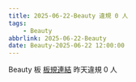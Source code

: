 ```yaml
---
title: 2025-06-22-Beauty 違規 0 人
tags:
    - Beauty
abbrlink: 2025-06-22-Beauty
date: Beauty-2025-06-22 12:00:00
---
```

Beauty 板 [板規連結](https://www.ptt.cc/bbs/Beauty/M.1630069980.A.84B.html)
昨天違規 0 人
